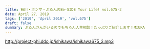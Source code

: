 ```yaml
---
title: 石川・ホンマ・ぶるんのBe-SIDE Your Life! vol.675-3
date: April 27, 2019
tags: ['2019', 'April 2019', 'vol.675']
draft: false
summary: ぶるんさんがいるのでもちろん人生相談！たっぷりご紹介します！MIURA
---
```


http://project-phi.ddo.jp/ishikawa/ishikawa675_3.mp3